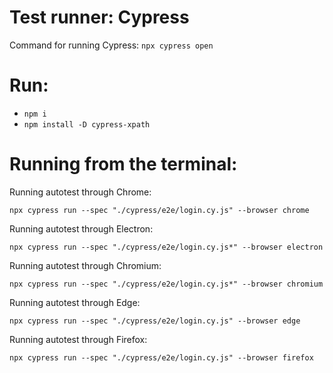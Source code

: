 # Test runner: Cypress 

Command for running Cypress:
`npx cypress open`

# Run:

- `npm i`
- `npm install -D cypress-xpath`

# Running from the terminal:

 Running autotest through Chrome:

`npx cypress run --spec "./cypress/e2e/login.cy.js" --browser chrome`

Running autotest through Electron:

`npx cypress run --spec "./cypress/e2e/login.cy.js*" --browser electron`

Running autotest through Chromium:

`npx cypress run --spec "./cypress/e2e/login.cy.js*" --browser chromium`

Running autotest through Edge:

`npx cypress run --spec "./cypress/e2e/login.cy.js" --browser edge`

Running autotest through Firefox:

`npx cypress run --spec "./cypress/e2e/login.cy.js" --browser firefox`
